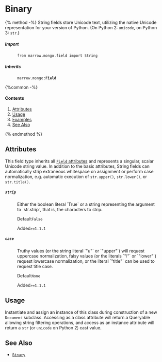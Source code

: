 # Binary

{% method -%}
String fields store Unicode text, utilizing the native Unicode representation for your version of Python.  (On Python 2: `unicode`, on Python 3: `str`.)

<dl>
	<dt><h5>Import</h5></dt><dd><p><code>from marrow.mongo.field import String</code></p></dd>
	<dt><h5>Inherits</h5></dt><dd><p><code>marrow.mongo:<strong>Field</strong></code></p></dd>
</dl>

{%common -%}

#### Contents

1. [Attributes](#attributes)
2. [Usage](#usage)
3. [Examples](#examples)
4. [See Also](#see-also)

{% endmethod %}


## Attributes

This field type inherits all [`Field` attributes](field.md#attributes) and represents a singular, scalar Unicode string
value.  In addition to the basic attributes, String fields can automatically strip extraneous whitespace on assignment
or perform case normalization, e.g. automatic execution of `str.upper()`, `str.lower()`, or `str.title()`.

<dl>
	<dt><h5><code>strip</code></h5></dt><dd>
		<p>Either the boolean literal `True` or a string representing the argument to `str.strip`, that is, the characters to strip.</p>
		<p><label>Default</label><code>False</code></p>
		<p><label>Added</label><code>&gt;=1.1.1</code></p>
	</dd><dt><h5><code>case</code></h5></dt><dd>
		<p>Truthy values (or the string literal `"u"` or `"upper"`) will request uppercase normalization, falsy values (or the literals `"l"` or `"lower"`) request lowercase normalization, or the literal `"title"` can be used to request title case.</p>
		<p><label>Default</label><code>None</code></p>
		<p><label>Added</label><code>&gt;=1.1.1</code></p>
	</dd>
</dl>


## Usage

Instantiate and assign an instance of this class during construction of a new `Document` subclass. Accessing as a class attribute will return a Queryable allowing string filtering operations, and access as an instance attribute will return a `str` (or `unicode` on Python 2) cast value.


## See Also

* [`Binary`](binary.md)


